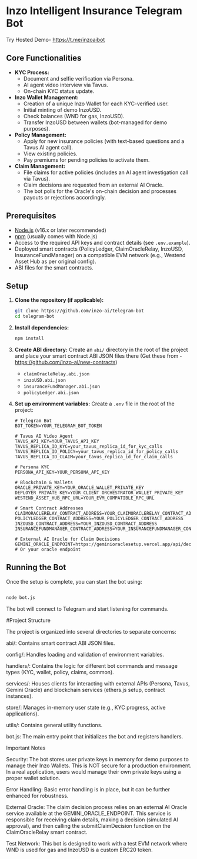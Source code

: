 # Inzo Intelligent Insurance Telegram Bot

Try Hosted Demo- https://t.me/inzoaibot

## Core Functionalities

*   **KYC Process:**
    *   Document and selfie verification via Persona.
    *   AI agent video interview via Tavus.
    *   On-chain KYC status update.
*   **Inzo Wallet Management:**
    *   Creation of a unique Inzo Wallet for each KYC-verified user.
    *   Initial minting of demo InzoUSD.
    *   Check balances (WND for gas, InzoUSD).
    *   Transfer InzoUSD between wallets (bot-managed for demo purposes).
*   **Policy Management:**
    *   Apply for new insurance policies (with text-based questions and a Tavus AI agent call).
    *   View existing policies.
    *   Pay premiums for pending policies to activate them.
*   **Claim Management:**
    *   File claims for active policies (includes an AI agent investigation call via Tavus).
    *   Claim decisions are requested from an external AI Oracle.
    *   The bot polls for the Oracle's on-chain decision and processes payouts or rejections accordingly.

## Prerequisites

*   [Node.js](https://nodejs.org/) (v16.x or later recommended)
*   [npm](https://www.npmjs.com/) (usually comes with Node.js)
*   Access to the required API keys and contract details (see `.env.example`).
*   Deployed smart contracts (PolicyLedger, ClaimOracleRelay, InzoUSD, InsuranceFundManager) on a compatible EVM network (e.g., Westend Asset Hub as per original config).
*   ABI files for the smart contracts.

## Setup

1.  **Clone the repository (if applicable):**
    ```bash
    git clone https://github.com/inzo-ai/telegram-bot
    cd telegram-bot
    ```

2.  **Install dependencies:**
    ```bash
    npm install
    ```

3.  **Create ABI directory:**
    Create an `abi/` directory in the root of the project and place your smart contract ABI JSON files there (Get these from - https://github.com/inzo-ai/new-contracts)
    *   `claimOracleRelay.abi.json`
    *   `inzoUSD.abi.json`
    *   `insuranceFundManager.abi.json`
    *   `policyLedger.abi.json`

4.  **Set up environment variables:**
    Create a `.env` file in the root of the project:

    ```env
    # Telegram Bot
    BOT_TOKEN=YOUR_TELEGRAM_BOT_TOKEN

    # Tavus AI Video Agent
    TAVUS_API_KEY=YOUR_TAVUS_API_KEY
    TAVUS_REPLICA_ID_KYC=your_tavus_replica_id_for_kyc_calls
    TAVUS_REPLICA_ID_POLICY=your_tavus_replica_id_for_policy_calls
    TAVUS_REPLICA_ID_CLAIM=your_tavus_replica_id_for_claim_calls

    # Persona KYC
    PERSONA_API_KEY=YOUR_PERSONA_API_KEY

    # Blockchain & Wallets
    ORACLE_PRIVATE_KEY=YOUR_ORACLE_WALLET_PRIVATE_KEY
    DEPLOYER_PRIVATE_KEY=YOUR_CLIENT_ORCHESTRATOR_WALLET_PRIVATE_KEY
    WESTEND_ASSET_HUB_RPC_URL=YOUR_EVM_COMPATIBLE_RPC_URL

    # Smart Contract Addresses
    CLAIMORACLERELAY_CONTRACT_ADDRESS=YOUR_CLAIMORACLERELAY_CONTRACT_ADDRESS
    POLICYLEDGER_CONTRACT_ADDRESS=YOUR_POLICYLEDGER_CONTRACT_ADDRESS
    INZOUSD_CONTRACT_ADDRESS=YOUR_INZOUSD_CONTRACT_ADDRESS
    INSURANCEFUNDMANAGER_CONTRACT_ADDRESS=YOUR_INSURANCEFUNDMANAGER_CONTRACT_ADDRESS

    # External AI Oracle for Claim Decisions
    GEMINI_ORACLE_ENDPOINT=https://geminioraclesetup.vercel.app/api/decide_claim # Or your oracle endpoint
    ```

## Running the Bot

Once the setup is complete, you can start the bot using:

```bash

node bot.js

```

The bot will connect to Telegram and start listening for commands.



#Project Structure



The project is organized into several directories to separate concerns:

abi/: Contains smart contract ABI JSON files.

config/: Handles loading and validation of environment variables.

handlers/: Contains the logic for different bot commands and message types (KYC, wallet, policy, claims, common).

services/: Houses clients for interacting with external APIs (Persona, Tavus, Gemini Oracle) and blockchain services (ethers.js setup, contract instances).

store/: Manages in-memory user state (e.g., KYC progress, active applications).

utils/: Contains general utility functions.

bot.js: The main entry point that initializes the bot and registers handlers.

Important Notes

Security: The bot stores user private keys in memory for demo purposes to manage their Inzo Wallets. This is NOT secure for a production environment. In a real application, users would manage their own private keys using a proper wallet solution.

Error Handling: Basic error handling is in place, but it can be further enhanced for robustness.

External Oracle: The claim decision process relies on an external AI Oracle service available at the GEMINI_ORACLE_ENDPOINT. This service is responsible for receiving claim details, making a decision (simulated AI approval), and then calling the submitClaimDecision function on the ClaimOracleRelay smart contract.

Test Network: This bot is designed to work with a test EVM network where WND is used for gas and InzoUSD is a custom ERC20 token.

